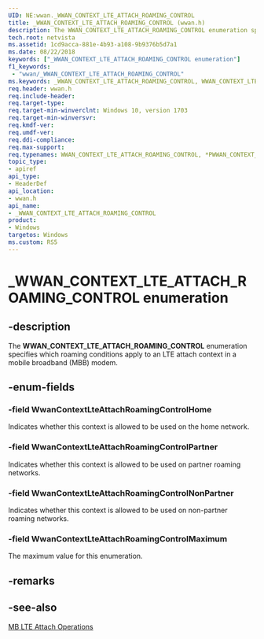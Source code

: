 ```yaml
---
UID: NE:wwan._WWAN_CONTEXT_LTE_ATTACH_ROAMING_CONTROL
title: _WWAN_CONTEXT_LTE_ATTACH_ROAMING_CONTROL (wwan.h)
description: The WWAN_CONTEXT_LTE_ATTACH_ROAMING_CONTROL enumeration specifies which roaming conditions apply to an LTE attach context in a mobile broadband (MBB) modem.
tech.root: netvista
ms.assetid: 1cd9acca-881e-4b93-a108-9b9376b5d7a1
ms.date: 08/22/2018
keywords: ["_WWAN_CONTEXT_LTE_ATTACH_ROAMING_CONTROL enumeration"]
f1_keywords:
 - "wwan/_WWAN_CONTEXT_LTE_ATTACH_ROAMING_CONTROL"
ms.keywords: _WWAN_CONTEXT_LTE_ATTACH_ROAMING_CONTROL, WWAN_CONTEXT_LTE_ATTACH_ROAMING_CONTROL, *PWWAN_CONTEXT_LTE_ATTACH_ROAMING_CONTROL, 
req.header: wwan.h
req.include-header:
req.target-type:
req.target-min-winverclnt: Windows 10, version 1703
req.target-min-winversvr:
req.kmdf-ver:
req.umdf-ver:
req.ddi-compliance:
req.max-support:
req.typenames: WWAN_CONTEXT_LTE_ATTACH_ROAMING_CONTROL, *PWWAN_CONTEXT_LTE_ATTACH_ROAMING_CONTROL
topic_type: 
- apiref
api_type: 
- HeaderDef
api_location: 
- wwan.h
api_name: 
- _WWAN_CONTEXT_LTE_ATTACH_ROAMING_CONTROL
product: 
- Windows
targetos: Windows
ms.custom: RS5
---
```


# _WWAN_CONTEXT_LTE_ATTACH_ROAMING_CONTROL enumeration

## -description

The **WWAN_CONTEXT_LTE_ATTACH_ROAMING_CONTROL** enumeration specifies which roaming conditions apply to an LTE attach context in a mobile broadband (MBB) modem.

## -enum-fields

### -field WwanContextLteAttachRoamingControlHome 

Indicates whether this context is allowed to be used on the home network.

### -field WwanContextLteAttachRoamingControlPartner 

Indicates whether this context is allowed to be used on partner roaming networks.

### -field WwanContextLteAttachRoamingControlNonPartner 

Indicates whether this context is allowed to be used on non-partner roaming networks.

### -field WwanContextLteAttachRoamingControlMaximum 

The maximum value for this enumeration.

## -remarks

## -see-also

[MB LTE Attach Operations](https://docs.microsoft.com/windows-hardware/drivers/network/mb-lte-attach-operations)

